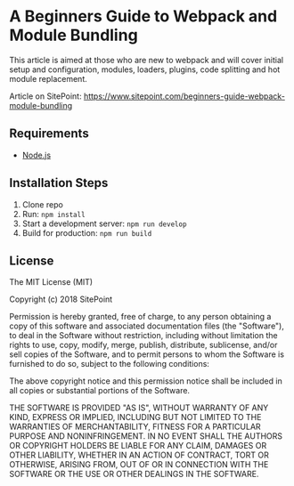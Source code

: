 # A Beginners Guide to Webpack and Module Bundling

This article is aimed at those who are new to webpack and will cover initial setup and configuration, modules, loaders, plugins, code splitting and hot module replacement.

Article on SitePoint: https://www.sitepoint.com/beginners-guide-webpack-module-bundling

## Requirements

* [Node.js](http://nodejs.org/)

## Installation Steps

1. Clone repo
2. Run: `npm install`
3. Start a development server: `npm run develop`
4. Build for production: `npm run build`

## License

The MIT License (MIT)

Copyright (c) 2018 SitePoint

Permission is hereby granted, free of charge, to any person obtaining a copy of this software and associated documentation files (the "Software"), to deal in the Software without restriction, including without limitation the rights to use, copy, modify, merge, publish, distribute, sublicense, and/or sell copies of the Software, and to permit persons to whom the Software is furnished to do so, subject to the following conditions:

The above copyright notice and this permission notice shall be included in all copies or substantial portions of the Software.

THE SOFTWARE IS PROVIDED "AS IS", WITHOUT WARRANTY OF ANY KIND, EXPRESS OR IMPLIED, INCLUDING BUT NOT LIMITED TO THE WARRANTIES OF MERCHANTABILITY, FITNESS FOR A PARTICULAR PURPOSE AND NONINFRINGEMENT. IN NO EVENT SHALL THE AUTHORS OR COPYRIGHT HOLDERS BE LIABLE FOR ANY CLAIM, DAMAGES OR OTHER LIABILITY, WHETHER IN AN ACTION OF CONTRACT, TORT OR OTHERWISE, ARISING FROM, OUT OF OR IN CONNECTION WITH THE SOFTWARE OR THE USE OR OTHER DEALINGS IN THE SOFTWARE.

